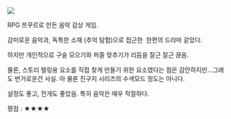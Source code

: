 ![](./0.png)

RPG 쯔꾸르로 만든 음악 감상 게임.

감미로운 음악과, 독특한 소재 (추억 탐험)으로 접근한  한편의 드라마 같았다.

하지만 개인적으로 구슬 모으기와 퍼즐 맞추기가 리듬을 잘근 잘근 끊음.

물론, 스토리 텔링용 요소를 직접 찾게 만들기 위한 요소였다는 점은 감안하지만...그래도 번거로운건 사실. 아 물론 진구지 시리즈의 수색모드 정도는 아니다.

설정도 좋고, 전개도 좋았음. 특히 음악은 매우 적절하다.

평점 : ★★★★
